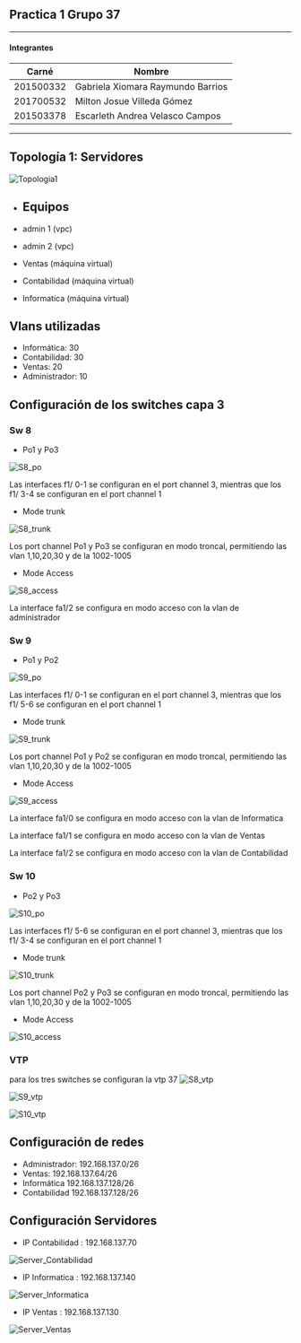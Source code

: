 ## Practica 1 Grupo 37

***
#### Integrantes
|   Carné   |               Nombre              |
| --------- | --------------------------------- |
| 201500332 | Gabriela Xiomara Raymundo Barrios |
| 201700532 | Milton Josue Villeda Gómez        |
| 201503378 | Escarleth Andrea Velasco Campos   |

***

## Topología 1: Servidores

![Topologia1](topologia1.png "Topologia1")

- ## Equipos

- admin 1 (vpc)
- admin 2 (vpc)
- Ventas  (máquina virtual)
- Contabilidad (máquina virtual)
- Informatica (máquina virtual)

## Vlans utilizadas 

- Informática: 30
- Contabilidad: 30
- Ventas: 20
- Administrador: 10

## Configuración de los switches capa 3

### Sw 8

- Po1 y  Po3

![S8_po](config_GNS3/s8_po.png "S8_po")

Las interfaces f1/ 0-1 se configuran en el port channel 3, mientras que los f1/ 3-4 se configuran en el port channel 1

- Mode trunk

![S8_trunk](config_GNS3/s8_trunk.png "S8_trunk")

Los port channel Po1 y Po3 se configuran en modo troncal, permitiendo las vlan 1,10,20,30 y de la 1002-1005

- Mode Access

![S8_access](config_GNS3/s8_access.png "S8_access")

La interface fa1/2 se configura en modo acceso con la vlan de administrador


### Sw 9

- Po1 y  Po2

![S9_po](config_GNS3/s9_po.png "S9_po")

Las interfaces f1/ 0-1 se configuran en el port channel 3, mientras que los f1/ 5-6 se configuran en el port channel 1

- Mode trunk

![S9_trunk](config_GNS3/s9_trunk.png "S9_trunk")

Los port channel Po1 y Po2 se configuran en modo troncal, permitiendo las vlan 1,10,20,30 y de la 1002-1005

- Mode Access

![S9_access](config_GNS3/s9_access.png "S9_access")

La interface fa1/0 se configura en modo acceso con la vlan de Informatica

La interface fa1/1 se configura en modo acceso con la vlan de Ventas

La interface fa1/2 se configura en modo acceso con la vlan de Contabilidad


### Sw 10

- Po2 y  Po3

![S10_po](config_GNS3/s10_po.png "S10_po")

Las interfaces f1/ 5-6 se configuran en el port channel 3, mientras que los f1/ 3-4 se configuran en el port channel 1

- Mode trunk

![S10_trunk](config_GNS3/s10_trunk.png "S10_trunk")

Los port channel Po2 y Po3 se configuran en modo troncal, permitiendo las vlan 1,10,20,30 y de la 1002-1005

- Mode Access

![S10_access](config_GNS3/s10_access.png "S10_access")


### VTP
para los tres switches se configuran la vtp 37
![S8_vtp](config_GNS3/s8_vtp.png "S8_vtp")

![S9_vtp](config_GNS3/s9_vtp.png "S9_vtp")

![S10_vtp](config_GNS3/s10_vtp.png "S10_vtp")


## Configuración de redes

- Administrador: 192.168.137.0/26
- Ventas: 192.168.137.64/26
- Informática 192.168.137.128/26
- Contabilidad 192.168.137.128/26

## Configuración Servidores

- IP Contabilidad : 192.168.137.70

![Server_Contabilidad](Virtuales/s_conta.png "Server_Contabilidad")


- IP Informatica : 192.168.137.140

![Server_Informatica](Virtuales/s_info.png "Server_Informatica")


- IP Ventas : 192.168.137.130

![Server_Ventas](Virtuales/s_ventas.png "Server_Ventas")

